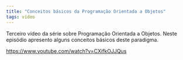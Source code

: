 ```yaml
---
title: "Conceitos básicos da Programação Orientada a Objetos"
tags: vídeo
---
```


Terceiro vídeo da série sobre Programação Orientada a Objetos. Neste episódio apresento alguns conceitos básicos deste paradigma.

https://www.youtube.com/watch?v=CXifkOJJQus
